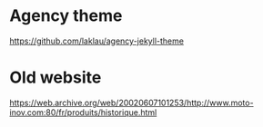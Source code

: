 # Agency theme

https://github.com/laklau/agency-jekyll-theme

# Old website

https://web.archive.org/web/20020607101253/http://www.moto-inov.com:80/fr/produits/historique.html